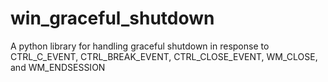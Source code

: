 # win_graceful_shutdown
A python library for handling graceful shutdown in response to CTRL_C_EVENT, CTRL_BREAK_EVENT, CTRL_CLOSE_EVENT, WM_CLOSE, and WM_ENDSESSION
